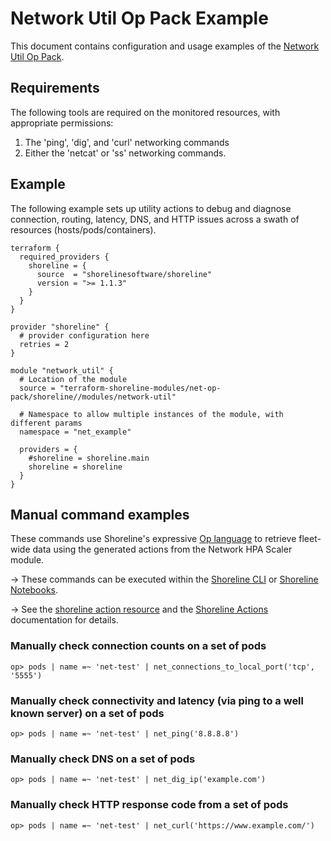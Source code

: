 # Network Util Op Pack Example

This document contains configuration and usage examples of the [Network Util Op Pack](https://github.com/terraform-shoreline-modules/terraform-shoreline-net-op-pack/tree/main/modules/network-util).

## Requirements

The following tools are required on the monitored resources, with appropriate permissions:

1. The 'ping', 'dig', and 'curl' networking commands
1. Either the 'netcat' or 'ss' networking commands.

## Example

The following example sets up utility actions to debug and diagnose connection, routing, latency, DNS, and HTTP issues across a swath of resources (hosts/pods/containers).

```hcl
terraform {
  required_providers {
    shoreline = {
      source  = "shorelinesoftware/shoreline"
      version = ">= 1.1.3"
    }
  }
}

provider "shoreline" {
  # provider configuration here
  retries = 2
}

module "network_util" {
  # Location of the module
  source = "terraform-shoreline-modules/net-op-pack/shoreline//modules/network-util"

  # Namespace to allow multiple instances of the module, with different params
  namespace = "net_example"

  providers = { 
    #shoreline = shoreline.main
    shoreline = shoreline
  }
}
```

## Manual command examples

These commands use Shoreline's expressive [Op language](https://docs.shoreline.io/op) to retrieve fleet-wide data using the generated actions from the Network HPA Scaler module.

-> These commands can be executed within the [Shoreline CLI](https://docs.shoreline.io/installation#cli) or [Shoreline Notebooks](https://docs.shoreline.io/ui/notebooks).

-> See the [shoreline action resource](https://registry.terraform.io/providers/shorelinesoftware/shoreline/latest/docs/resources/action) and the [Shoreline Actions](https://docs.shoreline.io/actions) documentation for details.

### Manually check connection counts on a set of pods

```
op> pods | name =~ 'net-test' | net_connections_to_local_port('tcp', '5555')
```

### Manually check connectivity and latency (via ping to a well known server) on a set of pods

```
op> pods | name =~ 'net-test' | net_ping('8.8.8.8')
```

### Manually check DNS on a set of pods

```
op> pods | name =~ 'net-test' | net_dig_ip('example.com')
```

### Manually check HTTP response code from a set of pods

```
op> pods | name =~ 'net-test' | net_curl('https://www.example.com/')
```

